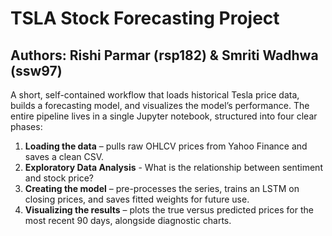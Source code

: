 # TSLA Stock Forecasting Project
## Authors: Rishi Parmar (rsp182) & Smriti Wadhwa (ssw97)

A short, self-contained workflow that loads historical Tesla price data, builds a forecasting model, and visualizes the model’s performance. The entire pipeline lives in a single Jupyter notebook, structured into four clear phases:

1. **Loading the data** – pulls raw OHLCV prices from Yahoo Finance and saves a clean CSV.
2. **Exploratory Data Analysis** - What is the relationship between sentiment and stock price?
3. **Creating the model** – pre-processes the series, trains an LSTM on closing prices, and saves fitted weights for future use.  
4. **Visualizing the results** – plots the true versus predicted prices for the most recent 90 days, alongside diagnostic charts.

